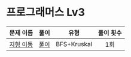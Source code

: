 # 프로그래머스 Lv3

| 문제 이름                             | 풀이                                  | 유형                                  | 풀이 횟수                           |
|:------------------------------:|:---------------------------------:|:---------------------------------:|:---------------------------------:|
|[지형 이동](https://programmers.co.kr/learn/courses/30/lessons/62050) |[풀이](https://github.com/Choyoonyoung98/Algorithm/blob/master/Programmers/programmers_lev4/moveTerrain/moveTerrain/main.cpp) |BFS+Kruskal   |1회 |
